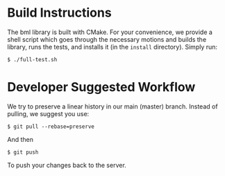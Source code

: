 # Build Instructions #

The bml library is built with CMake.  For your convenience, we provide
a shell script which goes through the necessary motions and builds the
library, runs the tests, and installs it (in the `install` directory).
Simply run:

    $ ./full-test.sh

# Developer Suggested Workflow #

We try to preserve a linear history in our main (master)
branch. Instead of pulling, we suggest you use:

    $ git pull --rebase=preserve

And then

    $ git push

To push your changes back to the server.
